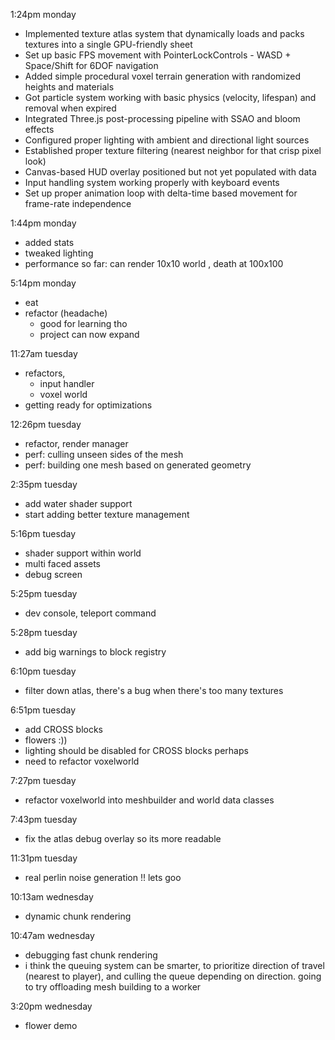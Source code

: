 1:24pm monday

- Implemented texture atlas system that dynamically loads and packs textures into a single GPU-friendly sheet
- Set up basic FPS movement with PointerLockControls - WASD + Space/Shift for 6DOF navigation
- Added simple procedural voxel terrain generation with randomized heights and materials
- Got particle system working with basic physics (velocity, lifespan) and removal when expired
- Integrated Three.js post-processing pipeline with SSAO and bloom effects
- Configured proper lighting with ambient and directional light sources
- Established proper texture filtering (nearest neighbor for that crisp pixel look)
- Canvas-based HUD overlay positioned but not yet populated with data
- Input handling system working properly with keyboard events
- Set up proper animation loop with delta-time based movement for frame-rate independence

1:44pm monday
- added stats
- tweaked lighting
- performance so far: can render 10x10 world , death at 100x100

5:14pm monday
- eat 
- refactor (headache) 
  - good for learning tho
  - project can now expand

11:27am tuesday
- refactors, 
  - input handler
  - voxel world
- getting ready for optimizations

12:26pm tuesday
- refactor, render manager
- perf: culling unseen sides of the mesh
- perf: building one mesh based on generated geometry

2:35pm tuesday
- add water shader support
- start adding better texture management 

5:16pm tuesday
- shader support within world
- multi faced assets
- debug screen

5:25pm tuesday
- dev console, teleport command

5:28pm tuesday
- add big warnings to block registry

6:10pm tuesday
- filter down atlas, there's a bug when there's too many textures

6:51pm tuesday
- add CROSS blocks
- flowers :)) 
- lighting should be disabled for CROSS blocks perhaps
- need to refactor voxelworld

7:27pm tuesday
- refactor voxelworld into meshbuilder and world data classes

7:43pm tuesday
- fix the atlas debug overlay so its more readable

11:31pm tuesday
- real perlin noise generation !! lets goo

10:13am wednesday
- dynamic chunk rendering

10:47am wednesday
- debugging fast chunk rendering
- i think the queuing system can be smarter, to prioritize direction of travel (nearest to player), and culling the queue depending on direction. going to try offloading mesh building to a worker  

3:20pm wednesday
- flower demo
